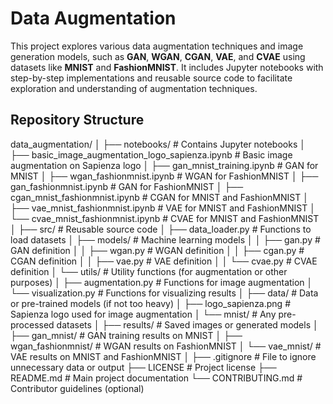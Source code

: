 # Data Augmentation 

This project explores various data augmentation techniques and image generation models, such as **GAN**, **WGAN**, **CGAN**, **VAE**, and **CVAE** using datasets like **MNIST** and **FashionMNIST**. 
It includes Jupyter notebooks with step-by-step implementations and reusable source code to facilitate exploration and understanding of augmentation techniques.

## Repository Structure

data_augmentation/
│
├── notebooks/                # Contains Jupyter notebooks
│   ├── basic_image_augmentation_logo_sapienza.ipynb    # Basic image augmentation on Sapienza logo
│   ├── gan_mnist_training.ipynb                        # GAN for MNIST
│   ├── wgan_fashionmnist.ipynb                         # WGAN for FashionMNIST
│   ├── gan_fashionmnist.ipynb                          # GAN for FashionMNIST
│   ├── cgan_mnist_fashionmnist.ipynb                   # CGAN for MNIST and FashionMNIST
│   ├── vae_mnist_fashionmnist.ipynb                    # VAE for MNIST and FashionMNIST
│   └── cvae_mnist_fashionmnist.ipynb                   # CVAE for MNIST and FashionMNIST
│
├── src/                      # Reusable source code
│   ├── data_loader.py         # Functions to load datasets
│   ├── models/                # Machine learning models
│   │   ├── gan.py             # GAN definition
│   │   ├── wgan.py            # WGAN definition
│   │   ├── cgan.py            # CGAN definition
│   │   ├── vae.py             # VAE definition
│   │   └── cvae.py            # CVAE definition
│   └── utils/                 # Utility functions (for augmentation or other purposes)
│       ├── augmentation.py    # Functions for image augmentation
│       └── visualization.py   # Functions for visualizing results
│
├── data/                     # Data or pre-trained models (if not too heavy)
│   ├── logo_sapienza.png      # Sapienza logo used for image augmentation
│   └── mnist/                # Any pre-processed datasets
│
├── results/                  # Saved images or generated models
│   ├── gan_mnist/            # GAN training results on MNIST
│   ├── wgan_fashionmnist/    # WGAN results on FashionMNIST
│   └── vae_mnist/            # VAE results on MNIST and FashionMNIST
│
├── .gitignore                # File to ignore unnecessary data or output
├── LICENSE                   # Project license
├── README.md                 # Main project documentation
└── CONTRIBUTING.md           # Contributor guidelines (optional)

